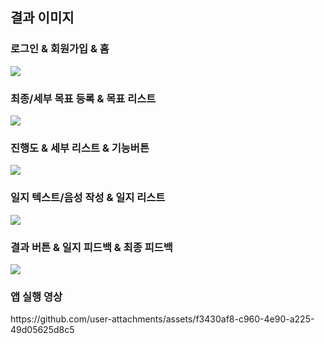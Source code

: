 <h2><strong>결과 이미지</strong></h2>

<h3><strong>로그인 & 회원가입 & 홈</strong></h3>
<img src="https://github.com/user-attachments/assets/25cf5cdf-a35e-4bd2-83dd-38330842f658"/>

<h3><strong>최종/세부 목표 등록 & 목표 리스트</strong></h3>
<img src="https://github.com/user-attachments/assets/4d6d06d6-8109-42f7-9a49-178003ffa483"/>

<h3><strong>진행도 & 세부 리스트 & 기능버튼</strong></h3>
<img src="https://github.com/user-attachments/assets/91a48acd-2139-474c-9c80-0b4409f2f189"/>

<h3><strong>일지 텍스트/음성 작성 & 일지 리스트</strong></h3>
<img src="https://github.com/user-attachments/assets/63c9de0a-3f4c-4985-90c0-3118015ac429"/>

<h3><strong>결과 버튼 & 일지 피드백 & 최종 피드백</strong></h3>
<img src="https://github.com/user-attachments/assets/231c2495-3cfb-40b6-9fa8-6b3021f9a26c"/>

<h3><strong>앱 실행 영상</strong></h3>
https://github.com/user-attachments/assets/f3430af8-c960-4e90-a225-49d05625d8c5


